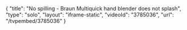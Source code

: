 {
    "title": "No spilling - Braun Multiquick hand blender does not splash",
    "type": "solo",
    "layout": "iframe-static",
    "videoId": "3785036",
    "url": "\/tvpembed\/3785036"
}